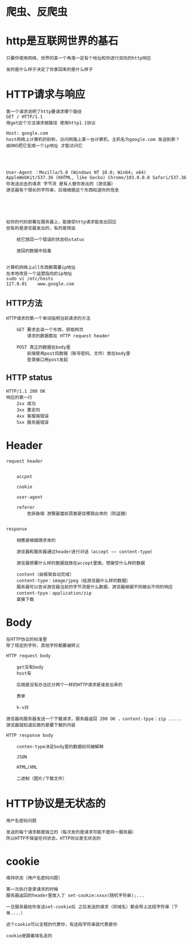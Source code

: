 # 爬虫、反爬虫

# http是互联网世界的基石

    只要你使用网络，世界的某一个角落一定有个地址和你进行双向的http响应

    发的是什么样子决定了你拿回来的是什么样子


# HTTP请求与响应

    第一个请求说明了http要请求哪个路径
    GET / HTTP/1.1
    用get这个方法请求根路径 使用http1.1协议 

    Host: google.com
    host网络上计算机的别称，访问网路上某一台计算机，主机名为google.com 发送到那？
    由DNS把它变成一个ip地址 才能访问它




    User-Agent ：Mozilla/5.0 (Windows NT 10.0; Win64; x64) AppleWebKit/537.36 (KHTML, like Gecko) Chrome/103.0.0.0 Safari/537.36
    你发送出去的请求 字节流 是有人替你发出的（游览器）
    游览器有个很长的字符串，后端根据这个东西知道你的信息





    如你的代码部署在服务器上，能接受http请求能发出回应
    但有的是游览器发出的，有的是爬虫

        给它放回一个错误的状态码status

        放回的数据中投毒

    
    计算机网络上all东西都需要ip地址
    在本地改变一个运营指向的ip地址
    sudo vi /etc/hosts
    127.0.01    www.google.com


## HTTP方法

    HTTP请求的第一个单词指明当前请求的方法

        GET 要求去读一个东西，获取网页
            请求的数据都在 HTTP request header 

        POST 真正的数据在body里 
            前端使用post将数据（账号密码、文件）放在body里 
            登录接口用post发起


## HTTP status

    HTTP/1.1 200 OK
    响应的第一行
        2xx 成功
        3xx 重定向
        4xx 客服端错误
        5xx 服务器错误


# Header

    request header


        accpet

        cookie

        user-agent

        referer
            告訴後端 游覽器當前頁面是從哪跳出來的（防盜獵）

    
    response

        相應是根據請求來的  

        游览器和服务器通过header进行对话（accept —— content-type）

        游览器想要什么样的数据就放在accept里面，想接受什么样的数据

        content（由框架自动完成）
        content-type：image/jpeg（给游览器什么样的数据）
        服务器可以告诉游览器当前的字节流是什么数据，游览器根据不同做出不同的响应
        content-tpye：application/zip
        直接下载
        

# Body

    在HTTP协议的标准里
    除了规定的字符，其他字符都要被转义

    HTTP request body

        get没有body
        host有

        后端是没有办法区分两个一样的HTTP请求是谁发出来的

        表单

        k-v对

    游览器向服务器发送一个下载请求，服务器返回 200 OK ，content-tpye：zip .....
    游览器就知道后面的是要下载的内容

    HTTP response body

        conten-type决定body里的数据如何被解释

        JSON

        HTML/XML

        二进制（图片/下载文件）


# HTTP协议是无状态的

    用户名密码问题

    发送的每个请求都是独立的（每次发的是请求可能不是同一服务器）
    所以HTTP不保留任何状态，HTTP协议是无状态的

# cookie

    维持状态（用户名密码问题）
    
    第一次执行登录请求的时候
    服务器返回的header里放入了 set-cookie:xxxx(随机字符串);...

    一旦服务器给你发送set-cookie后 之后发送的请求（同域名）都会带上这段字符串（下单....）

    这个cookie可以全程的代表你，有这段字符串就代表是你

    cookie是跟着域名走的